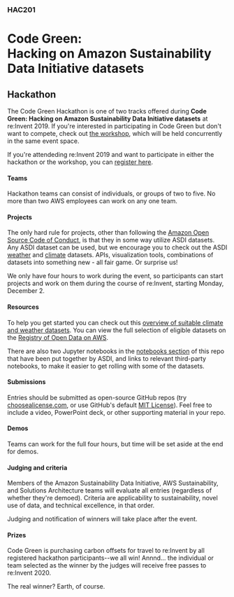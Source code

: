 ### HAC201
# Code Green:<br>Hacking on Amazon Sustainability Data Initiative datasets

## Hackathon

The Code Green Hackathon is one of two tracks offered during **Code Green: Hacking on Amazon Sustainability Data Initiative datasets** at re:Invent 2019. If you're interested in participating in Code Green but don't want to compete, check out [the workshop](https://github.com/awslabs/amazon-asdi/tree/master/code-green/workshop), which will be held concurrently in the same event space.

If you're attendeding re:Invent 2019 and want to participate in either the hackathon or the workshop, you can [register here](https://www.portal.reinvent.awsevents.com/connect/sessionDetail.ww?SESSION_ID=99788&csrftkn=3SUA-ISXO-ZSNY-YOY0-5EJH-E7K8-ASEI-D66U).

#### Teams

Hackathon teams can consist of individuals, or groups of two to five. No more than two AWS employees can work on any one team.

#### Projects

The only hard rule for projects, other than following the [Amazon Open Source Code of Conduct](https://aws.github.io/code-of-conduct.html), is that they in some way utilize ASDI datasets. Any ASDI dataset can be used, but we encourage you to check out the ASDI [weather](https://registry.opendata.aws/tag/weather/) and [climate](https://registry.opendata.aws/tag/climate/) datasets. APIs, visualization tools, combinations of datasets into something new - all fair game. Or surprise us!

We only have four hours to work during the event, so participants can start projects and work on them during the course of re:Invent, starting Monday, December 2.

#### Resources

To help you get started you can check out this [overview of suitable climate and weather datasets](https://github.com/awslabs/amazon-asdi/tree/master/code-green/datasets). You can view the full selection of eligible datasets on the [Registry of Open Data on AWS](https://registry.opendata.aws/tag/sustainability/).

There are also two Jupyter notebooks in the [notebooks section](https://github.com/awslabs/amazon-asdi/tree/master/code-green/notebooks) of this repo that have been put together by ASDI, and links to relevant third-party notebooks, to make it easier to get rolling with some of the datasets.

#### Submissions

Entries should be submitted as open-source GitHub repos (try [choosealicense.com](https://choosealicense.com/), or use GitHub's default [MIT License](https://choosealicense.com/licenses/mit/)). Feel free to include a video, PowerPoint deck, or other supporting material in your repo.


#### Demos

Teams can work for the full four hours, but time will be set aside at the end for demos.

#### Judging and criteria

Members of the Amazon Sustainability Data Initiative, AWS Sustainability, and Solutions Architecture teams will evaluate all entries (regardless of whether they're demoed). Criteria are applicability to sustainability, novel use of data, and technical excellence, in that order.

Judging and notification of winners will take place after the event.

#### Prizes

Code Green is purchasing carbon offsets for travel to re:Invent by all registered hackathon participants--we all win! Annnd... the individual or team selected as the winner by the judges will receive free passes to re:Invent 2020.

The real winner? Earth, of course.